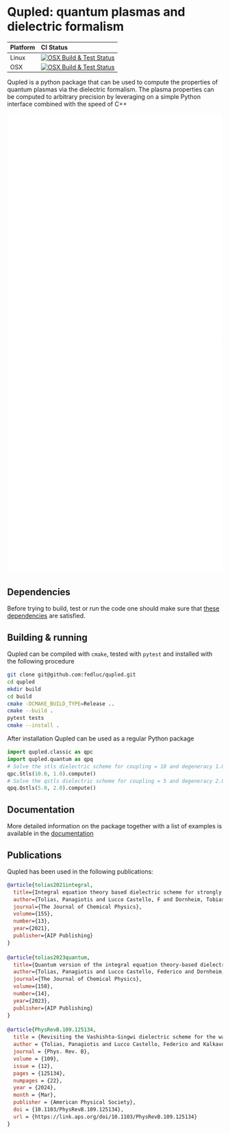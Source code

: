 # Qupled: quantum plasmas and dielectric formalism

Platform | CI Status
---------|:---------
Linux      | [![OSX Build & Test Status](https://github.com/fedluc/qupled/actions/workflows/build_and_test_ubuntu.yml/badge.svg)](https://github.com/fedluc/qupled/actions/workflows/build_and_test_ubuntu.yml)
OSX      | [![OSX Build & Test Status](https://github.com/fedluc/qupled/actions/workflows/build_and_test_macos.yml/badge.svg)](https://github.com/fedluc/qupled/actions/workflows/build_and_test_macos.yml)


Qupled is a python package that can be used to compute the properties of quantum plasmas via the dielectric formalism. The plasma properties can be computed to arbitrary precision by leveraging on a simple Python interface combined with the speed of C++

<p align="center">
 <img src="examples/readme/qupled_animation_light.svg#gh-light-mode-only" width="800" height="533">
 <img src="examples/readme/qupled_animation_dark.svg#gh-dark-mode-only" width="800" height="533">
<p>

## Dependencies

Before trying to build, test or run the code one should make sure that [these dependencies](https://qupled.readthedocs.io/en/latest/introduction.html#dependencies) are satisfied.
 
## Building & running

Qupled can be compiled with `cmake`, tested with `pytest` and installed with the following procedure

```bash
git clone git@github.com:fedluc/qupled.git
cd qupled
mkdir build
cd build
cmake -DCMAKE_BUILD_TYPE=Release ..
cmake --build .
pytest tests
cmake --install .
```
After installation Qupled can be used as a regular Python package

```python
import qupled.classic as qpc
import qupled.quantum as qpq
# Solve the stls dielectric scheme for coupling = 10 and degeneracy 1.0
qpc.Stls(10.0, 1.0).compute()
# Solve the qstls dielectric scheme for coupling = 5 and degeneracy 2.0
qpq.Qstls(5.0, 2.0).compute()
```

## Documentation

More detailed information on the package together with a list of examples is available in the [documentation](http://qupled.readthedocs.io/)

## Publications

Qupled has been used in the following publications:

``` bibtex
@article{tolias2021integral,
  title={Integral equation theory based dielectric scheme for strongly coupled electron liquids},
  author={Tolias, Panagiotis and Lucco Castello, F and Dornheim, Tobias},
  journal={The Journal of Chemical Physics},
  volume={155},
  number={13},
  year={2021},
  publisher={AIP Publishing}
}

@article{tolias2023quantum,
  title={Quantum version of the integral equation theory-based dielectric scheme for strongly coupled electron liquids},
  author={Tolias, Panagiotis and Lucco Castello, Federico and Dornheim, Tobias},
  journal={The Journal of Chemical Physics},
  volume={158},
  number={14},
  year={2023},
  publisher={AIP Publishing}
}

@article{PhysRevB.109.125134,
  title = {Revisiting the Vashishta-Singwi dielectric scheme for the warm dense uniform electron fluid},
  author = {Tolias, Panagiotis and Lucco Castello, Federico and Kalkavouras, Fotios and Dornheim, Tobias},
  journal = {Phys. Rev. B},
  volume = {109},
  issue = {12},
  pages = {125134},
  numpages = {22},
  year = {2024},
  month = {Mar},
  publisher = {American Physical Society},
  doi = {10.1103/PhysRevB.109.125134},
  url = {https://link.aps.org/doi/10.1103/PhysRevB.109.125134}
}


```
